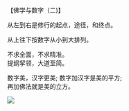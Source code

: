 【佛学与数字（二)】

从左到右是修行的起点，途径，和终点。

从上往下按数字从小到大排列。

不求全面，不求精准。  
提纲挈领，大道至简。

数字美，汉字更美; 
数字加汉字是美的平方;  
再加佛法就是美的立方。

![](49.png)